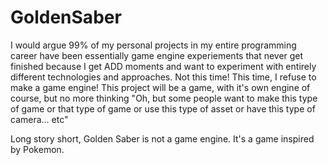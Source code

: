 # GoldenSaber
I would argue 99% of my personal projects in my entire programming career have been essentially game engine experiements that never get finished because I get ADD moments and want to experiment with entirely different technologies and approaches. Not this time! This time, I refuse to make a game engine! This project will be a game, with it's own engine of course, but no more thinking "Oh, but some people want to make this type of game or that type of game or use this type of asset or have this type of camera... etc"

Long story short, Golden Saber is not a game engine. It's a game inspired by Pokemon.